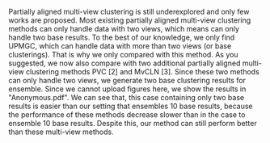 Partially aligned multi-view clustering is still underexplored and only few works are proposed. Most existing partially aligned multi-view clustering methods can only handle data with two views, which means can only handle two base results. To the best of our knowledge, we only find UPMGC, which can handle data with more than two views (or base clusterings). That is why we only compared with this method. As you suggested, we now also compare with two additional partially aligned multi-view clustering methods PVC [2] and MvCLN [3]. Since these two methods can only handle two views, we generate two base clustering results for ensemble. Since we cannot upload figures here, we show the results in "Anonymous.pdf". We can see that, this case containing only two base results is easier than our setting that ensembles 10 base results, because the performance of  these methods decrease slower than in the case to ensemble 10 base results. Despite this, our method can still perform better than these multi-view methods.
